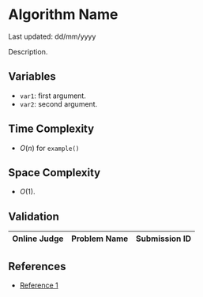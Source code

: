 # Algorithm Name

Last updated: dd/mm/yyyy

Description.

## Variables

- `var1`: first argument.
- `var2`: second argument.

## Time Complexity

- $O(n)$ for `example()`

## Space Complexity

- $O(1)$.

## Validation

| Online Judge | Problem Name               | Submission ID |
| ------------ | -------------------------- | ------------- |

## References

- [Reference 1](google.com)
